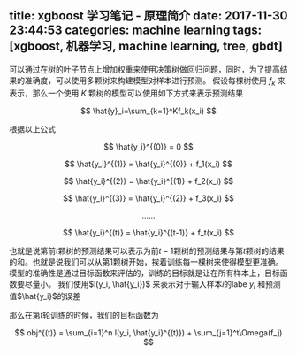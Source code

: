 title: xgboost 学习笔记 - 原理简介
date: 2017-11-30 23:44:53
categories: machine learning
tags: [xgboost, 机器学习, machine learning, tree, gbdt]
---

可以通过在树的叶子节点上增加权重来使用决策树做回归问题，同时，为了提高结果的准确度，可以使用多颗树来构建模型对样本进行预测。
假设每棵树使用 $f_k$ 来表示，那么一个使用 $K$ 颗树的模型可以使用如下方式来表示预测结果

$$
\hat{y}_i=\sum_{k=1}^Kf_k(x_i)
$$

根据以上公式

$$
\hat{y_i}^{(0)} = 0
$$

$$
\hat{y_i}^{(1)} = \hat{y_i}^{(0)} + f_1(x_i)
$$

$$
\hat{y_i}^{(2)} = \hat{y_i}^{(1)} + f_2(x_i)
$$

$$
\hat{y_i}^{(3)} = \hat{y_i}^{(2)} + f_3(x_i)
$$

$$
......
$$

$$
\hat{y_i}^{(t)} = \hat{y_i}^{(t-1)} + f_t(x_i)
$$

也就是说第前$t$颗树的预测结果可以表示为前$t-1$颗树的预测结果与第$t$颗树的结果的和。也就是说我们可以从第1颗树开始，挨着训练每一棵树来使得模型更准确。
模型的准确性是通过目标函数来评估的，训练的目标就是让在所有样本上，目标函数要尽量小。
我们使用$l(y_i, \hat{y_i})$ 来表示对于输入样本$i$的labe $y_i$ 和预测值$\hat{y_i}$的误差

那么在第$t$轮训练的时候，我们的目标函数为

$$
obj^{(t)} = \sum_{i=1}^n l(y_i, \hat{y_i}^{(t)}) + \sum_{j=1}^t\Omega(f_j)
$$

